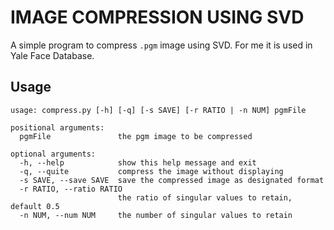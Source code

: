 # IMAGE COMPRESSION USING SVD

A simple program to compress `.pgm` image using SVD.
For me it is used in Yale Face Database.

## Usage
```
usage: compress.py [-h] [-q] [-s SAVE] [-r RATIO | -n NUM] pgmFile

positional arguments:
  pgmFile               the pgm image to be compressed

optional arguments:
  -h, --help            show this help message and exit
  -q, --quite           compress the image without displaying
  -s SAVE, --save SAVE  save the compressed image as designated format
  -r RATIO, --ratio RATIO
                        the ratio of singular values to retain, default 0.5
  -n NUM, --num NUM     the number of singular values to retain
```